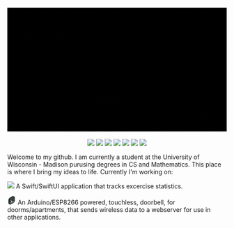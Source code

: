 
![](https://github.com/humaspasta/humaspasta/blob/main/Intro.gif)


<p style="text-align: center;"> 
    <image src="https://img.icons8.com/?size=100&id=12584&format=png&color=FFFFFF" >
    <image src="https://img.icons8.com/?size=100&id=31825&format=png&color=FFFFFF">
    <image src="https://img.icons8.com/?size=100&id=2572&format=png&color=FFFFFF">
     <image src="https://img.icons8.com/?size=100&id=1043&format=png&color=FFFFFF">
    <image src="https://img.icons8.com/?size=100&id=39853&format=png&color=FFFFFF">
    <image src="https://img.icons8.com/?size=100&id=1045&format=png&color=FFFFFF">
    <image src="https://img.icons8.com/?size=100&id=11643&format=png&color=FFFFFF">
</p>
<p>
Welcome to my github. I am currently a student at the University of Wisconsin - Madison purusing degrees in CS and Mathematics. This place is where I bring my ideas to life. Currently I'm working on:

<img src="https://img.icons8.com/?size=100&id=DpcJAB6rakc6&format=png&color=000000" length=20 width=20> A Swift/SwiftUI application that tracks excercise statistics. 


</p>

<p>
  <img src="https://github.com/humaspasta/humaspasta/blob/main/coding.png" width=20 height=20> An Arduino/ESP8266 powered, touchless, doorbell, for doorms/apartments, that sends wireless data to a webserver for use in other applications. 
</p>

<!--   
Links to important pages
-->








<!--
**humaspasta/humaspasta** is a ✨ _special_ ✨ repository because its `README.md` (this file) appears on your GitHub profile.

Here are some ideas to get you started:

- 🔭 I’m currently working on ...
- 🌱 I’m currently learning ...
- 👯 I’m looking to collaborate on ...
- 🤔 I’m looking for help with ...
- 💬 Ask me about ...
- 📫 How to reach me: ...
- 😄 Pronouns: ...
- ⚡ Fun fact: ...
-->
